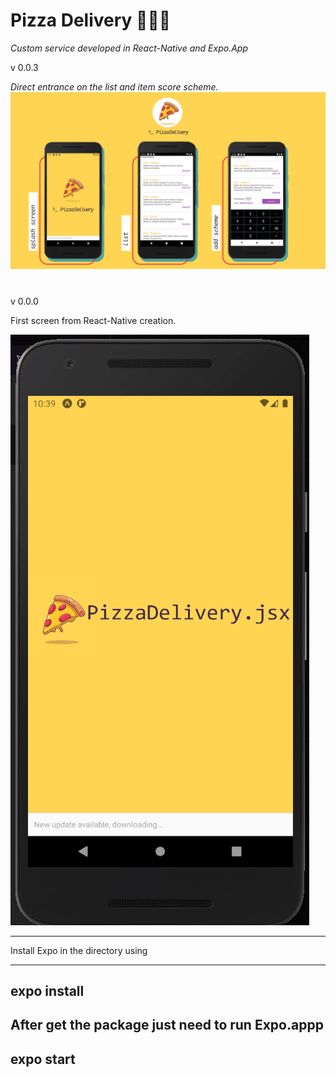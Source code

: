 # Pizza Delivery 🍕🍕🍕 

_Custom service developed in React-Native and Expo.App_

v 0.0.3

*Direct entrance on the list and item score scheme.*
![Image of Screen](/assets/image/screen-v2.png)

#

v 0.0.0

First screen from React-Native creation.

![Image of App](/assets/image/screen-v1.PNG)

---------

Install Expo in the directory using 

------
expo install
------

After get the package just need to run Expo.appp
------
expo start
------
